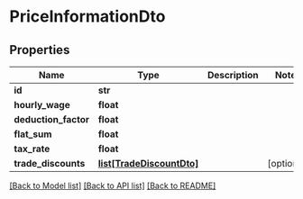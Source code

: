 # PriceInformationDto

## Properties
Name | Type | Description | Notes
------------ | ------------- | ------------- | -------------
**id** | **str** |  | 
**hourly_wage** | **float** |  | 
**deduction_factor** | **float** |  | 
**flat_sum** | **float** |  | 
**tax_rate** | **float** |  | 
**trade_discounts** | [**list[TradeDiscountDto]**](TradeDiscountDto.md) |  | [optional] 

[[Back to Model list]](../README.md#documentation-for-models) [[Back to API list]](../README.md#documentation-for-api-endpoints) [[Back to README]](../README.md)


